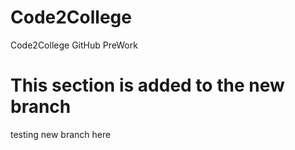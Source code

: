 # Code2College
Code2College GitHub PreWork

# This section is added to the new branch
testing new branch here
